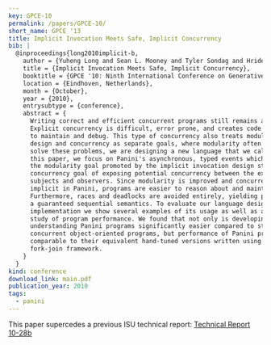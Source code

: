 ```yaml
---
key: GPCE-10
permalink: /papers/GPCE-10/
short_name: GPCE '13
title: Implicit Invocation Meets Safe, Implicit Concurrency
bib: |
  @inproceedings{long2010implicit-b,
    author = {Yuheng Long and Sean L. Mooney and Tyler Sondag and Hridesh Rajan},
    title = {Implicit Invocation Meets Safe, Implicit Concurrency},
    booktitle = {GPCE '10: Ninth International Conference on Generative Programming and Component Engineering},
    location = {Eindhoven, Netherlands},
    month = {October},
    year = {2010},
    entrysubtype = {conference},
    abstract = {
      Writing correct and efficient concurrent programs still remains a challenge.
      Explicit concurrency is difficult, error prone, and creates code which is hard
      to maintain and debug. This type of concurrency also treats modular program
      design and concurrency as separate goals, where modularity often suffers. To
      solve these problems, we are designing a new language that we call Panini. In
      this paper, we focus on Panini's asynchronous, typed events which reconcile
      the modularity goal promoted by the implicit invocation design style with the
      concurrency goal of exposing potential concurrency between the execution of
      subjects and observers. Since modularity is improved and concurrency is
      implicit in Panini, programs are easier to reason about and maintain.
      Furthermore, races and deadlocks are avoided entirely, yielding programs with
      a guaranteed sequential semantics. To evaluate our language design and
      implementation we show several examples of its usage as well as an empirical
      study of program performance. We found that not only is developing and
      understanding Panini programs significantly easier compared to standard
      concurrent object-oriented programs, but performance of Panini programs is
      comparable to their equivalent hand-tuned versions written using Java's
      fork-join framework.
    }
  }
kind: conference
download_link: main.pdf
publication_year: 2010
tags:
  - panini
---
```


This paper supercedes a previous ISU technical report:
[Technical Report 10-28b](/papers/TR-10-28b/)
